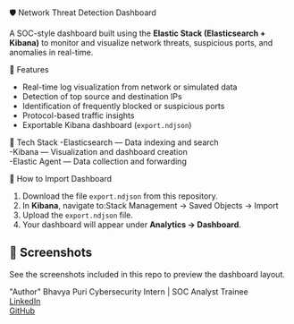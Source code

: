 🛡️ Network Threat Detection Dashboard

A SOC-style dashboard built using the **Elastic Stack (Elasticsearch + Kibana)** to monitor and visualize network threats, suspicious ports, and anomalies in real-time.

🚀 Features
- Real-time log visualization from network or simulated data  
- Detection of top source and destination IPs  
- Identification of frequently blocked or suspicious ports  
- Protocol-based traffic insights  
- Exportable Kibana dashboard (`export.ndjson`)

🧩 Tech Stack
-Elasticsearch — Data indexing and search  
-Kibana — Visualization and dashboard creation  
-Elastic Agent — Data collection and forwarding  

🧠 How to Import Dashboard
1. Download the file `export.ndjson` from this repository.  
2. In **Kibana**, navigate to:Stack Management → Saved Objects → Import
3. Upload the `export.ndjson` file.  
4. Your dashboard will appear under **Analytics → Dashboard**.

## 📸 Screenshots
See the screenshots included in this repo to preview the dashboard layout.

"Author"
Bhavya Puri
Cybersecurity Intern | SOC Analyst Trainee  
[LinkedIn](linkedin.com/in/bhavya-puri-31227027a)  
[GitHub](https://github.com/pbhavya009)


